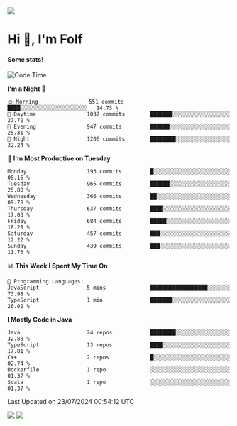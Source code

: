 <img src="https://komarev.com/ghpvc/?username=itsfolf"/>
<h1>Hi 👋, I'm Folf</h1>


#### Some stats!
<!--START_SECTION:waka-->
![Code Time](http://img.shields.io/badge/Code%20Time-2%2C269%20hrs%2010%20mins-blue)

**I'm a Night 🦉** 

```text
🌞 Morning                551 commits         ████░░░░░░░░░░░░░░░░░░░░░   14.73 % 
🌆 Daytime                1037 commits        ███████░░░░░░░░░░░░░░░░░░   27.72 % 
🌃 Evening                947 commits         ██████░░░░░░░░░░░░░░░░░░░   25.31 % 
🌙 Night                  1206 commits        ████████░░░░░░░░░░░░░░░░░   32.24 % 
```
📅 **I'm Most Productive on Tuesday** 

```text
Monday                   193 commits         █░░░░░░░░░░░░░░░░░░░░░░░░   05.16 % 
Tuesday                  965 commits         ██████░░░░░░░░░░░░░░░░░░░   25.80 % 
Wednesday                366 commits         ██░░░░░░░░░░░░░░░░░░░░░░░   09.78 % 
Thursday                 637 commits         ████░░░░░░░░░░░░░░░░░░░░░   17.03 % 
Friday                   684 commits         █████░░░░░░░░░░░░░░░░░░░░   18.28 % 
Saturday                 457 commits         ███░░░░░░░░░░░░░░░░░░░░░░   12.22 % 
Sunday                   439 commits         ███░░░░░░░░░░░░░░░░░░░░░░   11.73 % 
```


📊 **This Week I Spent My Time On** 

```text
💬 Programming Languages: 
JavaScript               5 mins              ██████████████████░░░░░░░   73.98 % 
TypeScript               1 min               ███████░░░░░░░░░░░░░░░░░░   26.02 % 
```

**I Mostly Code in Java** 

```text
Java                     24 repos            ████████░░░░░░░░░░░░░░░░░   32.88 % 
TypeScript               13 repos            ████░░░░░░░░░░░░░░░░░░░░░   17.81 % 
C++                      2 repos             █░░░░░░░░░░░░░░░░░░░░░░░░   02.74 % 
Dockerfile               1 repo              ░░░░░░░░░░░░░░░░░░░░░░░░░   01.37 % 
Scala                    1 repo              ░░░░░░░░░░░░░░░░░░░░░░░░░   01.37 % 
```




 Last Updated on 23/07/2024 00:54:12 UTC
<!--END_SECTION:waka-->
<a src="https://discord.com/users/1090088995976925305"><img src="https://lanyard-profile-readme.vercel.app/api/1090088995976925305"/></a></td> 
<img src="https://hit.yhype.me/github/profile?user_id=9268058"/>
